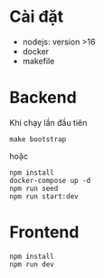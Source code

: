 # Cài đặt

- nodejs: version >16
- docker
- makefile

# Backend

Khi chạy lần đầu tiên

    make bootstrap

hoặc

    npm install
    docker-compose up -d
    npm run seed
    npm run start:dev

# Frontend

    npm install
    npm run dev
